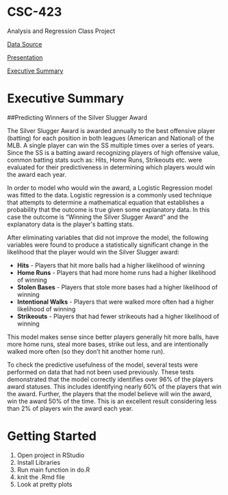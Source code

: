 # CSC-423
Analysis and Regression Class Project

[Data Source](http://www.baseball-databank.org/)

[Presentation](https://docs.google.com/presentation/d/1lB1HRUvr4KrxHX9rTgn1gwelEslNJz-MHDa8Xg9hZhM/edit?usp=sharing)

[Executive Summary](https://docs.google.com/document/d/1c5ZU34aC47uJMyGSNUogbsrBh1j79zGvSCKIg0PuL7Q/edit?usp=sharing)

# Executive Summary

##Predicting Winners of the Silver Slugger Award

The Silver Slugger Award is awarded annually to the best offensive player (batting) for each position in both leagues (American and National) of the MLB. A single player can win the SS multiple times over a series of years. Since the SS is a batting award recognizing players of high offensive value, common batting stats such as: Hits, Home Runs, Strikeouts etc. were evaluated for their predictiveness in determining which players would win the award each year.

In order to model who would win the award, a Logistic Regression model was fitted to the data. Logistic regression is a commonly used technique that attempts to determine a mathematical equation that establishes a probability that the outcome is true given some explanatory data. In this case the outcome is “Winning the Silver Slugger Award” and the explanatory data is the player's batting stats.

After eliminating variables that did not improve the model, the following variables were found to produce a statistically significant change in the likelihood that the player would win the Silver Slugger award:

* **Hits** - Players that hit more balls had a higher likelihood of winning
* **Home Runs** - Players that had more home runs had a higher likelihood of winning
* **Stolen Bases** - Players that stole more bases had a higher likelihood of winning
* **Intentional Walks** - Players that were walked more often had a higher likelihood of winning
* **Strikeouts** - Players that had fewer strikeouts had a higher likelihood of winning

This model makes sense since better players generally hit more balls, have more home runs, steal more bases, strike out less, and are intentionally walked more often (so they don’t hit another home run).

To check the predictive usefulness of the model, several tests were performed on data that had not been used previously. These tests demonstrated that the model correctly identifies over 96% of the players award statuses. This includes identifying nearly 60% of the players that win the award. Further, the players that the model believe will win the award, win the award 50% of the time. This is an excellent result considering less than 2% of players win the award each year.

# Getting Started

1. Open project in RStudio
2. Install Libraries
3. Run main function in do.R
4. knit the .Rmd file
5. Look at pretty plots